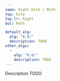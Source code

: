 ```yaml
---
name: Right Kite / Moth
top: Kite
top_lr: Right
bot: Moth

default_alg:
  alg: "0,0/"
  description: TODO
other_algs:
  -
    alg: "0,0/"
    description: TODO
---
```


Description TODO

